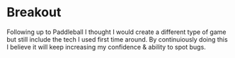 # Breakout

Following up to Paddleball I thought I would create a different type of game but still include the tech I used first time around. 
By continuiously doing this I believe it will keep increasing my confidence & ability to spot bugs.

